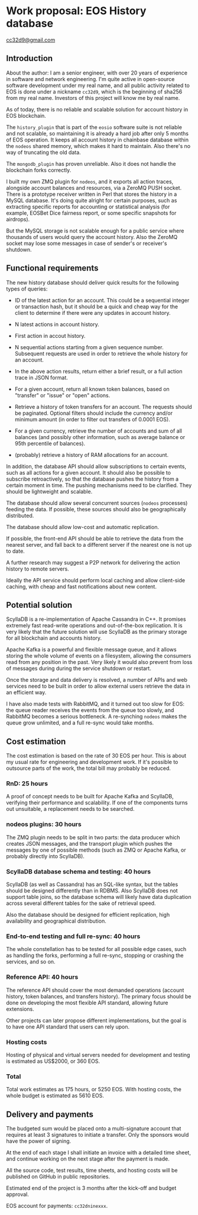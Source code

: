 # Work proposal: EOS History database

cc32d9@gmail.com


## Introduction

About the author: I am a senior engineer, with over 20 years of
experience in software and network engineering. I'm quite active in
open-source software development under my real name, and all public
activity related to EOS is done under a nickname `cc32d9`, which is the
beginning of sha256 from my real name. Investors of this project will
know me by real name.

As of today, there is no reliable and scalable solution for account
history in EOS blockchain.

The `history_plugin` that is part of the `eosio` software suite is not
reliable and not scalable, so maintaining it is already a hard job after
only 5 months of EOS operation. It keeps all account history in
chainbase database within the `nodeos` shared memory, which makes it
hard to maintain. Also there's no way of truncating the old data.

The `mongodb_plugin` has proven unreliable. Also it does not handle the
blockchain forks correctly.

I built my own ZMQ plugin for `nodeos`, and it exports all action
traces, alongside account balances and resources, via a ZeroMQ PUSH
socket. There is a prototype receiver written in Perl that stores the
history in a MySQL database. It's doing quite alright for certain
purposes, such as extracting specific reports for accounting or
statistical analysis (for example, EOSBet Dice fairness report, or some
specific snapshots for airdrops).

But the MySQL storage is not scalable enough for a public service where
thousands of users would query the account history. Also the ZeroMQ
socket may lose some messages in case of sender's or receiver's
shutdown.



## Functional requirements

The new history database should deliver quick results for the following
types of queries:

* ID of the latest action for an account. This could be a sequential
  integer or transaction hash, but it should be a quick and cheap way
  for the client to determine if there were any updates in account
  history.

* N latest actions in account history.

* First action in accout history.

* N sequential actions starting from a given sequence number. Subsequent
  requests are used in order to retrieve the whole history for an
  account.

* In the above action results, return either a brief result, or a full
  action trace in JSON format.

* For a given account, return all known token balances, based on
  "transfer" or "issue" or "open" actions.

* Retrieve a history of token transfers for an account. The requests
  should be paginated. Optional filters should include the currency
  and/or minimum amount (in order to filter out transfers of 0.0001
  EOS).

* For a given currency, retrieve the number of accounts and sum of all
  balances (and possibly other information, such as average balance or
  95th percentile of balances).

* (probably) retrieve a history of RAM allocations for an account.

In addition, the database API should allow subscriptions to certain
events, such as all actions for a given account. It should also be
possible to subscribe retroactively, so that the database pushes the
history from a certain moment in time. The pushing mechanisms need to be
clarified. They should be lightweight and scalable.

The database should allow several concurrent sources (`nodeos`
processes) feeding the data. If possible, these sources should also be
geographically distributed.

The database should allow low-cost and automatic replication.

If possible, the front-end API should be able to retrieve the data from
the nearest server, and fall back to a different server if the nearest
one is not up to date.

A further research may suggest a P2P network for delivering the action
history to remote servers.

Ideally the API service should perform local caching and allow
client-side caching, with cheap and fast notifications about new
content.


## Potential solution

ScyllaDB is a re-implementation of Apache Cassandra in C++. It promises
extremely fast read-write operations and out-of-the-box replication. It
is very likely that the future solution will use ScyllaDB as the primary
storage for all blockchain and accounts history.

Apache Kafka is a powerful and flexible message queue, and it allows
storing the whole volume of events on a filesystem, allowing the
consumers read from any position in the past. Very likely it would also
prevent from loss of messages during during the service shutdown or
restart.

Once the storage and data delivery is resolved, a number of APIs and web
services need to be built in order to allow external users retrieve the
data in an efficient way. 

I have also made tests with RabbitMQ, and it turned out too slow for
EOS: the queue reader receives the events from the queue too slowly, and
RabbitMQ becomes a serious bottleneck. A re-synching `nodeos` makes the
queue grow unlimited, and a full re-sync would take months.


## Cost estimation

The cost estimation is based on the rate of 30 EOS per hour. This is
about my usual rate for engineering and development work. If it's
possible to outsource parts of the work, the total bill may probably be
reduced.

### RnD: 25 hours

A proof of concept needs to be built for Apache Kafka and ScyllaDB,
verifying their performance and scalability. If one of the components
turns out unsuitable, a replacement needs to be searched.

### nodeos plugins: 30 hours

The ZMQ plugin needs to be split in two parts: the data producer which
creates JSON messages, and the transport plugin which pushes the
messages by one of possible methods (such as ZMQ or Apache Kafka, or
probably directly into ScyllaDB).

### ScyllaDB database schema and testing: 40 hours

ScyllaDB (as well as Cassandra) has an SQL-like syntax, but the tables
should be designed differently than in RDBMS. Also ScyllaDB does not
support table joins, so the database schema will likely have data
duplication across several different tables for the sake of retrieval
speed.

Also the database should be designed for efficient replication, high
availability and geographical distribution.

### End-to-end testing and full re-sync: 40 hours

The whole constellation has to be tested for all possible edge cases,
such as handling the forks, performing a full re-sync, stopping or
crashing the services, and so on.


### Reference API: 40 hours

The reference API should cover the most demanded operations (account
history, token balances, and transfers history). The primary focus
should be done on developing the most flexible API standard, allowing
future extensions.

Other projects can later propose different implementations, but the goal
is to have one API standard that users can rely upon.


### Hosting costs

Hosting of physical and virtual servers needed for development and
testing is estimated as US$2000, or 360 EOS.


### Total

Total work estimates as 175 hours, or 5250 EOS. With hosting costs, the
whole budget is estimated as 5610 EOS.



## Delivery and payments

The budgeted sum would be placed onto a multi-signature account that
requires at least 3 signatures to initiate a transfer. Only the sponsors
would have the power of signing.

At the end of each stage I shall initiate an invoice with a detailed
time sheet, and continue working on the next stage after the payment is
made.

All the source code, test results, time sheets, and hosting costs will
be published on GitHub in public repositories.

Estimated end of the project is 3 months after the kick-off and budget
approval.

EOS account for payments: `cc32dninexxx`.


